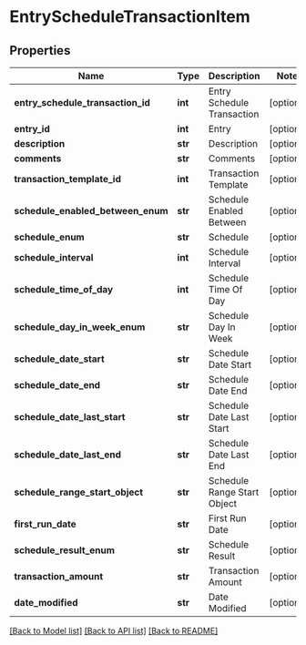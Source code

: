 # EntryScheduleTransactionItem

## Properties
Name | Type | Description | Notes
------------ | ------------- | ------------- | -------------
**entry_schedule_transaction_id** | **int** | Entry Schedule Transaction | [optional] 
**entry_id** | **int** | Entry | [optional] 
**description** | **str** | Description | [optional] 
**comments** | **str** | Comments | [optional] 
**transaction_template_id** | **int** | Transaction Template | [optional] 
**schedule_enabled_between_enum** | **str** | Schedule Enabled Between | [optional] 
**schedule_enum** | **str** | Schedule | [optional] 
**schedule_interval** | **int** | Schedule Interval | [optional] 
**schedule_time_of_day** | **int** | Schedule Time Of Day | [optional] 
**schedule_day_in_week_enum** | **str** | Schedule Day In Week | [optional] 
**schedule_date_start** | **str** | Schedule Date Start | [optional] 
**schedule_date_end** | **str** | Schedule Date End | [optional] 
**schedule_date_last_start** | **str** | Schedule Date Last Start | [optional] 
**schedule_date_last_end** | **str** | Schedule Date Last End | [optional] 
**schedule_range_start_object** | **str** | Schedule Range Start Object | [optional] 
**first_run_date** | **str** | First Run Date | [optional] 
**schedule_result_enum** | **str** | Schedule Result | [optional] 
**transaction_amount** | **str** | Transaction Amount | [optional] 
**date_modified** | **str** | Date Modified | [optional] 

[[Back to Model list]](../README.md#documentation-for-models) [[Back to API list]](../README.md#documentation-for-api-endpoints) [[Back to README]](../README.md)


